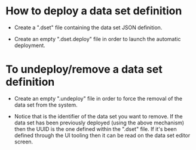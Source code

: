 How to deploy a data set definition
============================

* Create a "<mydataset>.dset" file containing the data set JSON definition.

* Create an empty "<mydataset>.dset.deploy" file in order to launch the automatic deployment.

To undeploy/remove a data set definition
============================

* Create an empty "<uuid>.undeploy" file in order to force the removal of the data set from the system.

* Notice that <uuid> is the identifier of the data set you want to remove. If the data set has been previously deployed
  (using the above mechanism) then the UUID is the one defined within the ".dset" file. If it's been defined
  through the UI tooling then it can be read on the data set editor screen.
